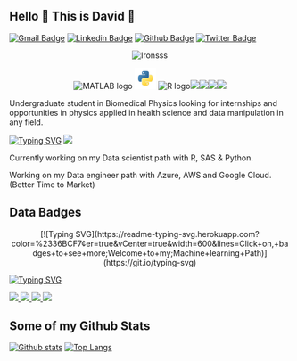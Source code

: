 
## Hello :pill: This is David :pill:
[![Gmail Badge](https://img.shields.io/badge/-davidalexis@comunidad.unam.mx-c14438?style=flat&logo=Gmail&logoColor=white&link=mailto:davidalexis@comunidad.unam.mx)](mailto:davidalexis@comunidad.unam.mx) 
[![Linkedin Badge](https://img.shields.io/badge/-davidalexisge-0072b1?style=flat&logo=Linkedin&logoColor=white&link=https://www.linkedin.com/in/davidalexisge/)](https://www.linkedin.com/in/davidalexisge/) 
[![Github Badge](https://img.shields.io/badge/-Ironsss-grey?style=flat&logo=github&logoColor=white&link=https://github.com/Ironsss/)](https://www.github.com/Ironsss/) [![Twitter Badge](https://img.shields.io/badge/-@davidalexiss-00acee?style=flat&logo=twitter&logoColor=white&link=https://twitter.com/@davidalexiss/)](https://www.twitter.com/@davidalexiss/)
<p align=center> <img src=https://komarev.com/ghpvc/?username=Ironsss alt=Ironsss />  
  
<p align=center> <img src="https://upload.wikimedia.org/wikipedia/commons/2/21/Matlab_Logo.png" alt= "MATLAB logo" width="38">
<img src="https://raw.githubusercontent.com/github/explore/80688e429a7d4ef2fca1e82350fe8e3517d3494d/topics/python/python.png" alt="python logo" width="38">
<img src="https://www.r-project.org/Rlogo.png" alt= "R logo" width="38"><img height="35" src="https://cdn.icon-icons.com/icons2/273/PNG/256/icon_sql_256_30046.png"><img height="35" src="https://cdn.icon-icons.com/icons2/2107/PNG/512/file_type_git_icon_130581.png"><img height="35" src="https://cdn.icon-icons.com/icons2/2667/PNG/512/folder_latex_tex_icon_161289.png"><img height="35" src="https://cdn.icon-icons.com/icons2/70/PNG/512/ubuntu_14143.png"></p>Undergraduate student in Biomedical Physics looking for internships and opportunities in physics applied in health science and data manipulation in any field.

[![Typing SVG](https://readme-typing-svg.herokuapp.com?color=%2336BCF7&center=true&vCenter=true&width=600&lines=Hello+there,+I+am+David;+Welcome+to+My+Profile!;Machine+learning+learner)](https://git.io/typing-svg)  <a href="https://www.researchgate.net/profile/David-Alexis-Garcia-Espinosa-2"><img src="https://upload.wikimedia.org/wikipedia/commons/5/5e/ResearchGate_icon_SVG.svg" width="60"/> </a> 

</p> Currently working on my Data scientist path with R, SAS & Python.</p>

</p> Working on my Data engineer path with Azure, AWS and Google Cloud. (Better Time to Market)</p>


## Data Badges

<p align="center">
  [![Typing SVG](https://readme-typing-svg.herokuapp.com?color=%2336BCF7&center=true&vCenter=true&width=600&lines=Click+on,+badges+to+see+more;Welcome+to+my;Machine+learning+Path)](https://git.io/typing-svg)
  
  [![Typing SVG](https://readme-typing-svg.herokuapp.com?color=%2336BCF7&center=true&vCenter=true&width=600&lines=Click+on+badges+to+see+more;Machine+learning+path)](https://git.io/typing-svg)
  
  <a href="https://www.cloudskillsboost.google/public_profiles/25cf9fa9-1389-4d7d-a709-017a36361d01"><img src="https://cloud.google.com/_static/cloud/images/social-icon-google-cloud-1200-630.png?hl=es" width="250"/> </a>
  <a href="https://www.credly.com/badges/267bb300-f9dd-4332-869c-4e222ef60f44/public_url"><img src="https://images.credly.com/size/340x340/images/9610ae19-72a4-4873-86b5-355ad311cbba/Data_Analysis_final__1_.png" width="140"/> </a>
   <a href="https://www.credly.com/badges/7f9390dc-ce5c-4b77-9cc0-7f0e59ca6763/public_url"><img src="https://images.credly.com/size/340x340/images/2ae0387f-d0aa-48dd-bea3-6fa7c5f7b4fe/Insignia_Machine-learning.png" width="140"/> </a>
     <a href="https://www.credly.com/badges/6575bf0d-fc5b-4b48-8018-f277deba0b8c/public_url"><img src="https://images.credly.com/size/340x340/images/c4f5b228-3ad4-47d9-b94c-acf4ea845ed9/Data_Analysis_Prototype__1_.png" width="140"/> </a>
</p>

## Some of my Github Stats
[![Github stats](https://github-readme-stats.vercel.app/api?username=Ironsss&show_icons=true&include_all_commits=true)](https://github.com/Ironsss/github-readme-stats)
[![Top Langs](https://github-readme-stats.vercel.app/api/top-langs/?username=Ironsss&layout=compact)](https://github.com/Ironsss/github-readme-stats)









<!--
**Ironsss/Ironsss** is a ✨ _special_ ✨ repository because its `README.md` (this file) appears on your GitHub profile.

## Hey 👋, 
[![Linkedin Badge](https://img.shields.io/badge/-davidalexisg-0072b1?style=flat&logo=Linkedin&logoColor=white&link=https://www.linkedin.com/in/davidalexisg/)](https://www.linkedin.com/in/davidalexisg/) 
Here are some ideas to get you started:

<p align="right"> 
    <a href="https://www.credly.com/badges/7f9390dc-ce5c-4b77-9cc0-7f0e59ca6763/public_url"><img src="https://images.credly.com/size/340x340/images/2ae0387f-d0aa-48dd-bea3-6fa7c5f7b4fe/Insignia_Machine-learning.png"/> </a>

- 🔭 I’m currently working on ...
- 🌱 I’m currently learning ...
- 👯 I’m looking to collaborate on ...
- 🤔 I’m looking for help with ...
- 💬 Ask me about ...
- 📫 How to reach me: ...
- 😄 Pronouns: ...
- ⚡ Fun fact: ...
-->
